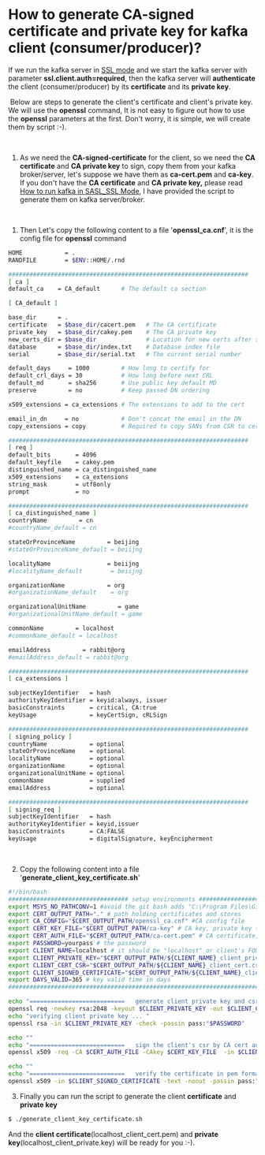 # How to generate CA-signed certificate and private key for kafka client (consumer/producer)?

If we run the kafka server in [SSL mode](https://github.com/leiwang008/documents/blob/main/kafka/how_to_run_kafka_in_ssl_mode.md) and we start the kafka server with parameter **ssl.client.auth=required**, then the kafka server will **authenticate** the client (consumer/producer) by its **certificate** and its **private key**.

​
Below are steps to generate the client's certificate and client's private key. We will use the **openssl** command, It is not easy to figure out how to use the **openssl** parameters at the first. Don't worry, it is simple, we will create them by script :-). 

​

1. As we need the **CA-signed-certificate** for the client, so we need the **CA certificate** and **CA private key** to sign, copy them from your kafka broker/server, let's suppose we have them as **ca-cert.pem** and **ca-key**. If you don't have the **CA certificate** and **CA private key,** please read [How to run kafka in SASL\_SSL Mode](https://github.com/leiwang008/documents/blob/main/kafka/how_to_run_kafka_in_sasl_ssl_mode.md), I have provided the script to generate them on kafka server/broker.

​

1. Then Let's copy the following content to a file '**openssl_ca.cnf**', it is the config file for **openssl** command

```bash
HOME            = .
RANDFILE        = $ENV::HOME/.rnd

####################################################################
[ ca ]
default_ca    = CA_default      # The default ca section

[ CA_default ]

base_dir      = .
certificate   = $base_dir/cacert.pem   # The CA certificate
private_key   = $base_dir/cakey.pem    # The CA private key
new_certs_dir = $base_dir              # Location for new certs after signing
database      = $base_dir/index.txt    # Database index file
serial        = $base_dir/serial.txt   # The current serial number

default_days     = 1000         # How long to certify for
default_crl_days = 30           # How long before next CRL
default_md       = sha256       # Use public key default MD
preserve         = no           # Keep passed DN ordering

x509_extensions = ca_extensions # The extensions to add to the cert

email_in_dn     = no            # Don't concat the email in the DN
copy_extensions = copy          # Required to copy SANs from CSR to cert

####################################################################
[ req ]
default_bits       = 4096
default_keyfile    = cakey.pem
distinguished_name = ca_distinguished_name
x509_extensions    = ca_extensions
string_mask        = utf8only
prompt             = no

####################################################################
[ ca_distinguished_name ]
countryName         = cn
#countryName_default = cn

stateOrProvinceName         = beijing
#stateOrProvinceName_default = beiijng

localityName                = beiijng
#localityName_default        = beiijng

organizationName            = org
#organizationName_default    = org

organizationalUnitName         = game
#organizationalUnitName_default = game

commonName         = localhost
#commonName_default = localhost

emailAddress         = rabbit@org
#emailAddress_default = rabbit@org

####################################################################
[ ca_extensions ]

subjectKeyIdentifier   = hash
authorityKeyIdentifier = keyid:always, issuer
basicConstraints       = critical, CA:true
keyUsage               = keyCertSign, cRLSign

####################################################################
[ signing_policy ]
countryName            = optional
stateOrProvinceName    = optional
localityName           = optional
organizationName       = optional
organizationalUnitName = optional
commonName             = supplied
emailAddress           = optional

####################################################################
[ signing_req ]
subjectKeyIdentifier   = hash
authorityKeyIdentifier = keyid,issuer
basicConstraints       = CA:FALSE
keyUsage               = digitalSignature, keyEncipherment
```

​

2. Copy the following content into a file '**generate_client_key_certificate.sh**'

```bash
#!/bin/bash
################################## setup environments ##############################
export MSYS_NO_PATHCONV=1 #avoid the git bash adds "C:\Program Files\Git\" in front of slash /
export CERT_OUTPUT_PATH="." # path holding certificates and stores
export CA_CONFIG="$CERT_OUTPUT_PATH/openssl_ca.cnf" #CA config file
export CERT_KEY_FILE="$CERT_OUTPUT_PATH/ca-key" # CA key, private key to sign a cert or to decrypt
export CERT_AUTH_FILE="$CERT_OUTPUT_PATH/ca-cert.pem" # CA certificate, holding the public key to encrypt, and the signature to sign a cert or to verify a broker by client
export PASSWORD=yourpass # the password
export CLIENT_NAME=localhost # it should be "localhost" or client's FQDN
export CLIENT_PRIVATE_KEY="$CERT_OUTPUT_PATH/${CLIENT_NAME}_client_private.key" # client private key
export CLIENT_CERT_CSR="$CERT_OUTPUT_PATH/${CLIENT_NAME}_client_cert.csr" # the CSR (certificate signing request) to get client's certificate
export CLIENT_SIGNED_CERTIFICATE="$CERT_OUTPUT_PATH/${CLIENT_NAME}_client_cert.pem" # client signed certificate
export DAYS_VALID=365 # key valid time in days
#############################################################################

echo "===========================   generate client private key and csr (certificate signing request)  ==================================="
openssl req -newkey rsa:2048 -keyout $CLIENT_PRIVATE_KEY -out $CLIENT_CERT_CSR -passin pass:"$PASSWORD" -passout pass:"$PASSWORD" -config $CA_CONFIG
echo "verifying client private key ... "
openssl rsa -in $CLIENT_PRIVATE_KEY -check -passin pass:"$PASSWORD"

echo ""
echo "===========================   sign the client's csr by CA cert and CA key  ==================================="
openssl x509 -req -CA $CERT_AUTH_FILE -CAkey $CERT_KEY_FILE  -in $CLIENT_CERT_CSR -out $CLIENT_SIGNED_CERTIFICATE -days $DAYS_VALID -CAcreateserial -passin pass:"$PASSWORD"

echo ""
echo "===========================   verify the certificate in pem format  ==================================="
openssl x509 -in $CLIENT_SIGNED_CERTIFICATE -text -noout -passin pass:"$PASSWORD"
```

3. Finally you can run the script to generate the client **certificate** and **private key**

```bash
$ ./generate_client_key_certificate.sh
```

And the **client certificate**(localhost_client_cert.pem) and **private key**(localhost_client_private.key) will be ready for you :-).